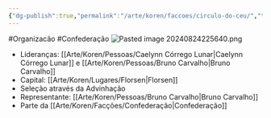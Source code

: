 ```yaml
---
{"dg-publish":true,"permalink":"/arte/koren/faccoes/circulo-do-ceu/","tags":["gardenEntry"]}
---
```


#Organizacão #Confederação 
![Pasted image 20240824225640.png](/img/user/Arte/Artes/S%C3%ADmbolos/Pasted%20image%2020240824225640.png)
- Lideranças: [[Arte/Koren/Pessoas/Caelynn Córrego Lunar\|Caelynn Córrego Lunar]] e [[Arte/Koren/Pessoas/Bruno Carvalho\|Bruno Carvalho]]
- Capital: [[Arte/Koren/Lugares/Florsen\|Florsen]]
- Seleção através da Advinhação
- Representante: [[Arte/Koren/Pessoas/Bruno Carvalho\|Bruno Carvalho]]
- Parte da [[Arte/Koren/Facções/Confederação\|Confederação]]